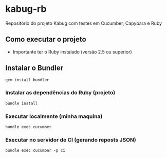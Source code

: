 # kabug-rb
Repositório do projeto Kabug com testes em Cucumber, Capybara e Ruby

## Como executar o projeto
* Importante ter o Ruby instalado (versão 2.5 ou superior)

## Instalar o Bundler
`
gem install bundler
`

### Instalar as dependências do Ruby (projeto)
`
bundle install
`

### Executar localmente (minha maquina)
`
bundle exec cucumber
`

### Executar no servidor de CI (gerando reposts JSON)
`
bundle exec cucumber -p ci
`
